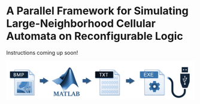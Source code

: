 # A Parallel Framework for Simulating Large-Neighborhood Cellular Automata on Reconfigurable Logic
Instructions coming up soon!

![](manual_figs/00_initialization.png) 
